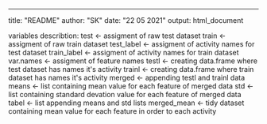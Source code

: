 ---
title: "README"
author: "SK"
date: "22 05 2021"
output: html_document

variables describtion:
test <- assigment of raw test dataset 
train <- assigment of raw train dataset
test_label <- assigment of activity names for test dataset
train_label <- assigment of activity names for train dataset
var.names <- assigment of feature names
testl <- creating data.frame where test dataset has names it's activity
trainl <- creating data.frame where train dataset has names it's activity
merged <- appending testl and trainl data
means <- list containing mean value for each feature of merged data
std <- list containing standard devation value for each feature of merged data
tabel <- list appending means and std lists
merged_mean <- tidy dataset containing mean value for each feature in order to each activity